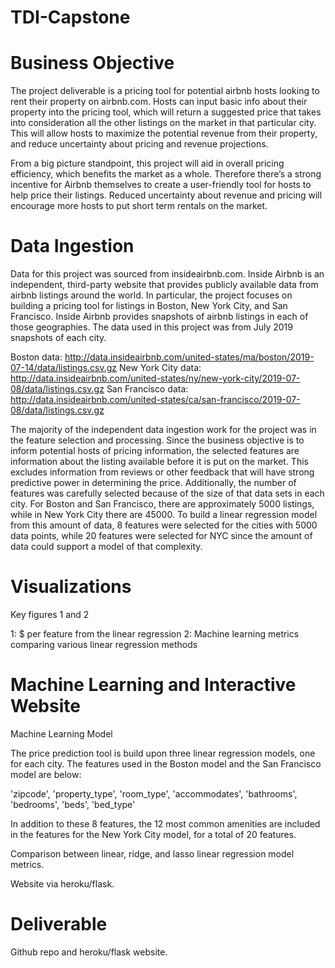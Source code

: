 # TDI-Capstone

# Business Objective
The project deliverable is a pricing tool for potential airbnb hosts looking to rent their property on airbnb.com. Hosts can input basic info about their property into the pricing tool, which will return a suggested price that takes into consideration all the other listings on the market in that particular city. This will allow hosts to maximize the potential revenue from their property, and reduce uncertainty about pricing and revenue projections.

From a big picture standpoint, this project will aid in overall pricing efficiency, which benefits the market as a whole. Therefore there’s a strong incentive for Airbnb themselves to create a user-friendly tool for hosts to help price their listings. Reduced uncertainty about revenue and pricing will encourage more hosts to put short term rentals on the market.

# Data Ingestion
Data for this project was sourced from insideairbnb.com. Inside Airbnb is an independent, third-party website that provides publicly available data from airbnb listings around the world. In particular, the project focuses on building a pricing tool for listings in Boston, New York City, and San Francisco. Inside Airbnb provides snapshots of airbnb listings in each of those geographies. The data used in this project was from July 2019 snapshots of each city.

Boston data: http://data.insideairbnb.com/united-states/ma/boston/2019-07-14/data/listings.csv.gz
New York City data: http://data.insideairbnb.com/united-states/ny/new-york-city/2019-07-08/data/listings.csv.gz
San Francisco data: http://data.insideairbnb.com/united-states/ca/san-francisco/2019-07-08/data/listings.csv.gz

The majority of the independent data ingestion work for the project was in the feature selection and processing. Since the business objective is to inform potential hosts of pricing information, the selected features are information about the listing available before it is put on the market. This excludes information from reviews or other feedback that will have strong predictive power in determining the price. Additionally, the number of features was carefully selected because of the size of that data sets in each city. For Boston and San Francisco, there are approximately 5000 listings, while in New York City there are 45000. To build a linear regression model from this amount of data, 8 features were selected for the cities with 5000 data points, while 20 features were selected for NYC since the amount of data could support a model of that complexity.

# Visualizations

Key figures 1 and 2

1: $ per feature from the linear regression
2: Machine learning metrics comparing various linear regression methods

# Machine Learning and Interactive Website
Machine Learning Model

The price prediction tool is build upon three linear regression models, one for each city. The features used in the Boston model and the San Francisco model are below:

'zipcode', 'property_type', 'room_type', 'accommodates', 'bathrooms', 'bedrooms', 'beds', 'bed_type'

In addition to these 8 features, the 12 most common amenities are included in the features for the New York City model, for a total of 20 features.

Comparison between linear, ridge, and lasso linear regression model metrics.

Website via heroku/flask.

# Deliverable
Github repo and heroku/flask website.
